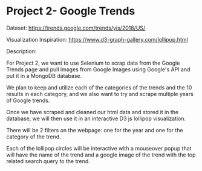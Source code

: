 # Project 2- Google Trends

Dataset: https://trends.google.com/trends/yis/2018/US/

Visualization Inspiration: https://www.d3-graph-gallery.com/lollipop.html

Description: 

For Project 2, we want to use Selenium to scrap data from the Google Trends page and pull images from Google Images using
Google's API and put it in a MongoDB database. 

We plan to keep and utilize each of the categories of the trends and the 10 results in each category, and we also want to 
try and scrape multiple years of Google trends.

Once we have scraped and cleaned our html data and stored it in the database, we will then use it in an interactive D3 js 
lollipop visualization. 

There will be 2 filters on the webpage: one for the year and one for the category of the trend. 

Each of the lollipop circles will be interactive with a mouseover popup that will have the name of the trend and a google 
image of the trend with the top related search query to the trend.